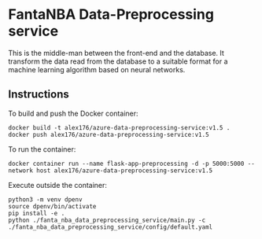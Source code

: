 # FantaNBA Data-Preprocessing service
This is the middle-man between the front-end and the database. It transform the data read from the database to a suitable format for a machine learning algorithm based on neural networks.


## Instructions

To build and push the Docker container:
```
docker build -t alex176/azure-data-preprocessing-service:v1.5 .
docker push alex176/azure-data-preprocessing-service:v1.5
```

To run the container:
```
docker container run --name flask-app-preprocessing -d -p 5000:5000 --network host alex176/azure-data-preprocessing-service:v1.5
```

Execute outside the container:
```
python3 -m venv dpenv
source dpenv/bin/activate
pip install -e .
python ./fanta_nba_data_preprocessing_service/main.py -c ./fanta_nba_data_preprocessing_service/config/default.yaml
```
